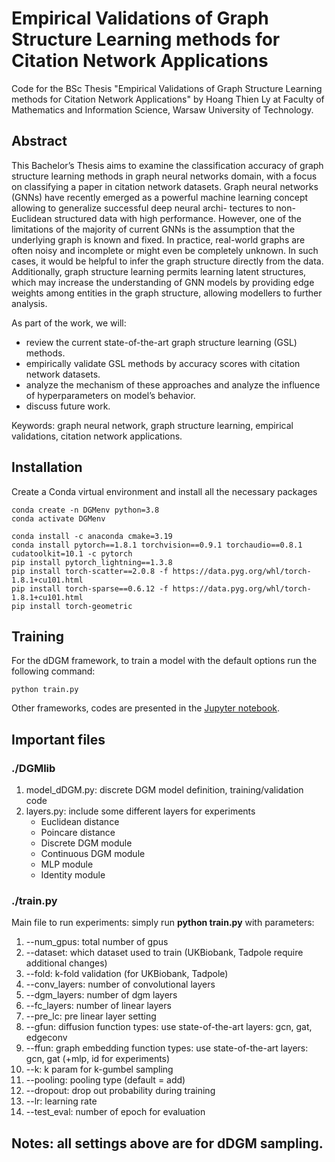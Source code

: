 # Empirical Validations of Graph Structure Learning methods for Citation Network Applications

Code for the BSc Thesis "Empirical Validations of Graph Structure Learning methods for Citation Network Applications" by Hoang Thien Ly at Faculty of Mathematics and Information Science, Warsaw University of Technology.

## Abstract

This Bachelor’s Thesis aims to examine the classification accuracy of graph structure learning methods in graph neural networks domain, with a focus on classifying a paper
in citation network datasets. Graph neural networks (GNNs) have recently emerged as a powerful machine learning concept allowing to generalize successful deep neural archi-
tectures to non-Euclidean structured data with high performance. However, one of the limitations of the majority of current GNNs is the assumption that the underlying graph
is known and fixed. In practice, real-world graphs are often noisy and incomplete or might even be completely unknown. In such cases, it would be helpful to infer the graph
structure directly from the data. Additionally, graph structure learning permits learning latent structures, which may increase the understanding of GNN models by providing edge
weights among entities in the graph structure, allowing modellers to further analysis.

As part of the work, we will:
* review the current state-of-the-art graph structure learning (GSL) methods.
* empirically validate GSL methods by accuracy scores with citation network datasets.
* analyze the mechanism of these approaches and analyze the influence of hyperparameters on model’s behavior.
* discuss future work.

Keywords: graph neural network, graph structure learning, empirical validations, citation network applications.


## Installation

Create a Conda virtual environment and install all the necessary packages

```
conda create -n DGMenv python=3.8
conda activate DGMenv
```

```
conda install -c anaconda cmake=3.19
conda install pytorch==1.8.1 torchvision==0.9.1 torchaudio==0.8.1 cudatoolkit=10.1 -c pytorch
pip install pytorch_lightning==1.3.8
pip install torch-scatter==2.0.8 -f https://data.pyg.org/whl/torch-1.8.1+cu101.html
pip install torch-sparse==0.6.12 -f https://data.pyg.org/whl/torch-1.8.1+cu101.html
pip install torch-geometric
```

## Training

For the dDGM framework, to train a model with the default options run the following command:
```
python train.py
``` 

Other frameworks, codes are presented in the [Jupyter notebook](https://github.com/lhthien09/validation_GraphStructureLearning).

## Important files
### ./DGMlib
1. model_dDGM.py: discrete DGM model definition, training/validation code
2. layers.py: include some different layers for experiments
    - Euclidean distance
    - Poincare distance
    - Discrete DGM module
    - Continuous DGM module
    - MLP module
    - Identity module
### ./train.py
Main file to run experiments: simply run **python train.py** with parameters:

1. --num_gpus: total number of gpus
2. --dataset: which dataset used to train (UKBiobank, Tadpole require additional changes)
3. --fold: k-fold validation (for UKBiobank, Tadpole)
4. --conv_layers: number of convolutional layers
5. --dgm_layers: number of dgm layers
6. --fc_layers: number of linear layers
7. --pre_lc: pre linear layer setting
8. --gfun: diffusion function types: use state-of-the-art layers: gcn, gat, edgeconv
9. --ffun: graph embedding function types: use state-of-the-art layers: gcn, gat (+mlp, id for experiments)
10. --k: k param for k-gumbel sampling
11. --pooling: pooling type (default = add)
12. --dropout: drop out probability during training
13. --lr: learning rate 
14. --test_eval: number of epoch for evaluation 

## Notes: all settings above are for dDGM sampling.


